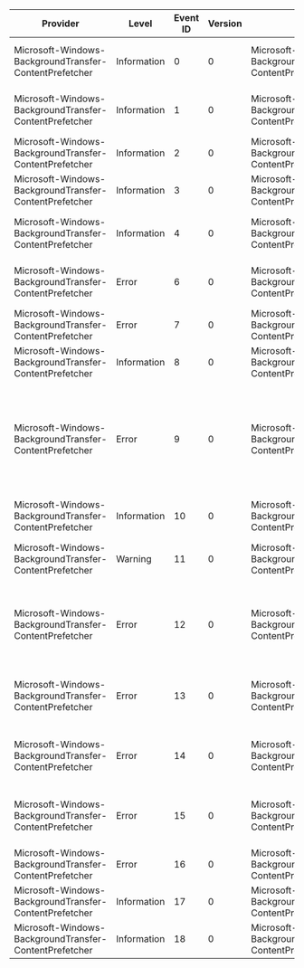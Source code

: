 Provider                                                |  Level        |  Event ID  |  Version  |  Channel                                                             |  Task                    |  Opcode  |  Keyword  |  Message
--------------------------------------------------------|---------------|------------|-----------|----------------------------------------------------------------------|--------------------------|----------|-----------|---------------------------------------------------------------------------------------------------------------------------------------------------------
Microsoft-Windows-BackgroundTransfer-ContentPrefetcher  |  Information  |  0         |  0        |  Microsoft-Windows-BackgroundTransfer-ContentPrefetcher/Operational  |  Prefetch Task Activity  |          |           |  The content prefetcher task has started for app {appName}
Microsoft-Windows-BackgroundTransfer-ContentPrefetcher  |  Information  |  1         |  0        |  Microsoft-Windows-BackgroundTransfer-ContentPrefetcher/Operational  |  Prefetch Task Activity  |          |           |  The content prefetcher task has completed for app {appName}
Microsoft-Windows-BackgroundTransfer-ContentPrefetcher  |  Information  |  2         |  0        |  Microsoft-Windows-BackgroundTransfer-ContentPrefetcher/Operational  |  URI Fetch               |          |           |  Fetch URI {uri} started
Microsoft-Windows-BackgroundTransfer-ContentPrefetcher  |  Information  |  3         |  0        |  Microsoft-Windows-BackgroundTransfer-ContentPrefetcher/Operational  |  URI Fetch               |          |           |  Fetch Indirect Content URI {uri} started
Microsoft-Windows-BackgroundTransfer-ContentPrefetcher  |  Information  |  4         |  0        |  Microsoft-Windows-BackgroundTransfer-ContentPrefetcher/Operational  |  URI Fetch               |          |           |  Fetch URI {uri} completed. Status: {httpStatusCode} {errorString}
Microsoft-Windows-BackgroundTransfer-ContentPrefetcher  |  Error        |  6         |  0        |  Microsoft-Windows-BackgroundTransfer-ContentPrefetcher/Operational  |  URI Fetch               |          |           |  Fetch URI {uri} Failed with error {statusCode}: {errorString}
Microsoft-Windows-BackgroundTransfer-ContentPrefetcher  |  Error        |  7         |  0        |  Microsoft-Windows-BackgroundTransfer-ContentPrefetcher/Operational  |  URI Fetch               |          |           |  Fetch URI {uri} Failed with error: {errorString}
Microsoft-Windows-BackgroundTransfer-ContentPrefetcher  |  Information  |  8         |  0        |  Microsoft-Windows-BackgroundTransfer-ContentPrefetcher/Operational  |  Indirect Content URI    |          |           |  Fetch Indirect URI {uri} responded with Xml data: {xmlBlob}
Microsoft-Windows-BackgroundTransfer-ContentPrefetcher  |  Error        |  9         |  0        |  Microsoft-Windows-BackgroundTransfer-ContentPrefetcher/Operational  |  Indirect Content URI    |          |           |  Processing Indirect Content XML Document failed. Error code: {statusCode} Error reason: {errorReason}Source text:{sourceText}Error offset:{errorOffset}
Microsoft-Windows-BackgroundTransfer-ContentPrefetcher  |  Information  |  10        |  0        |  Microsoft-Windows-BackgroundTransfer-ContentPrefetcher/Operational  |  URI Fetch               |          |           |  Fetching {count} Content URIs.
Microsoft-Windows-BackgroundTransfer-ContentPrefetcher  |  Warning      |  11        |  0        |  Microsoft-Windows-BackgroundTransfer-ContentPrefetcher/Operational  |  URI Fetch               |          |           |  Skipping fetch of URI {uri} because the limit has already been exceeded.
Microsoft-Windows-BackgroundTransfer-ContentPrefetcher  |  Error        |  12        |  0        |  Microsoft-Windows-BackgroundTransfer-ContentPrefetcher/Operational  |  Prefetch Task Activity  |          |           |  The content prefetcher task has completed for app {appName} with error {httpStatusCode}: {errorString}
Microsoft-Windows-BackgroundTransfer-ContentPrefetcher  |  Error        |  13        |  0        |  Microsoft-Windows-BackgroundTransfer-ContentPrefetcher/Operational  |  Prefetch Task Activity  |          |           |  The content prefetcher task has completed for app {appName} with error {errorString}
Microsoft-Windows-BackgroundTransfer-ContentPrefetcher  |  Error        |  14        |  0        |  Microsoft-Windows-BackgroundTransfer-ContentPrefetcher/Operational  |  Prefetch Task Activity  |          |           |  The content prefetcher task has completed for app {appName} with an unspecified error
Microsoft-Windows-BackgroundTransfer-ContentPrefetcher  |  Error        |  15        |  0        |  Microsoft-Windows-BackgroundTransfer-ContentPrefetcher/Operational  |  Prefetch Task Activity  |          |           |  The content prefetcher task has completed for app {appName} with error {errorString}
Microsoft-Windows-BackgroundTransfer-ContentPrefetcher  |  Error        |  16        |  0        |  Microsoft-Windows-BackgroundTransfer-ContentPrefetcher/Operational  |  URI Fetch               |          |           |  Fetch URI {uri} Failed with error: {statusCode}
Microsoft-Windows-BackgroundTransfer-ContentPrefetcher  |  Information  |  17        |  0        |  Microsoft-Windows-BackgroundTransfer-ContentPrefetcher/Operational  |  Indirect Content URI    |          |           |  Fetching {count} Indirect Content URIs.
Microsoft-Windows-BackgroundTransfer-ContentPrefetcher  |  Information  |  18        |  0        |  Microsoft-Windows-BackgroundTransfer-ContentPrefetcher/Operational  |  URI Fetch               |          |           |  The fetch of URI {uri} was canceled due to timeout.